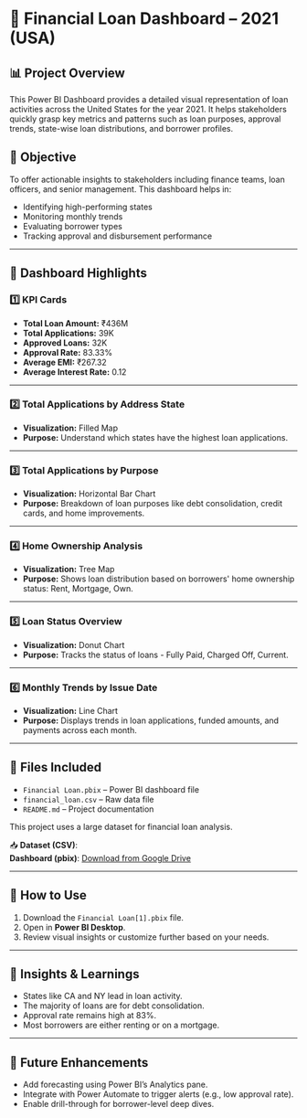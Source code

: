 
# 💼 Financial Loan Dashboard – 2021 (USA)

## 📊 Project Overview
This Power BI Dashboard provides a detailed visual representation of loan activities across the United States for the year 2021. It helps stakeholders quickly grasp key metrics and patterns such as loan purposes, approval trends, state-wise loan distributions, and borrower profiles.

## 🎯 Objective
To offer actionable insights to stakeholders including finance teams, loan officers, and senior management. This dashboard helps in:
- Identifying high-performing states
- Monitoring monthly trends
- Evaluating borrower types
- Tracking approval and disbursement performance

---

## 📌 Dashboard Highlights

### 1️⃣ KPI Cards
- **Total Loan Amount:** ₹436M  
- **Total Applications:** 39K  
- **Approved Loans:** 32K  
- **Approval Rate:** 83.33%  
- **Average EMI:** ₹267.32  
- **Average Interest Rate:** 0.12  

---

### 2️⃣ Total Applications by Address State
- **Visualization:** Filled Map
- **Purpose:** Understand which states have the highest loan applications.

---

### 3️⃣ Total Applications by Purpose
- **Visualization:** Horizontal Bar Chart
- **Purpose:** Breakdown of loan purposes like debt consolidation, credit cards, and home improvements.

---

### 4️⃣ Home Ownership Analysis
- **Visualization:** Tree Map
- **Purpose:** Shows loan distribution based on borrowers' home ownership status: Rent, Mortgage, Own.

---

### 5️⃣ Loan Status Overview
- **Visualization:** Donut Chart
- **Purpose:** Tracks the status of loans - Fully Paid, Charged Off, Current.

---

### 6️⃣ Monthly Trends by Issue Date
- **Visualization:** Line Chart  
- **Purpose:** Displays trends in loan applications, funded amounts, and payments across each month.

---

## 📂 Files Included
- `Financial Loan.pbix` – Power BI dashboard file  
- `financial_loan.csv` – Raw data file  
- `README.md` – Project documentation

This project uses a large dataset for financial loan analysis.

📥 **Dataset (CSV)**:  
    **Dashboard (pbix)**: 
[Download from Google Drive](https://drive.google.com/drive/folders/1mblma76Aggd4TUBvpMB8yx9qXi0aPwZf)

---

## 🚀 How to Use
1. Download the `Financial Loan[1].pbix` file.
2. Open in **Power BI Desktop**.
3. Review visual insights or customize further based on your needs.

---

## 🧠 Insights & Learnings
- States like CA and NY lead in loan activity.
- The majority of loans are for debt consolidation.
- Approval rate remains high at 83%.
- Most borrowers are either renting or on a mortgage.

---

## 📌 Future Enhancements
- Add forecasting using Power BI’s Analytics pane.
- Integrate with Power Automate to trigger alerts (e.g., low approval rate).
- Enable drill-through for borrower-level deep dives.
